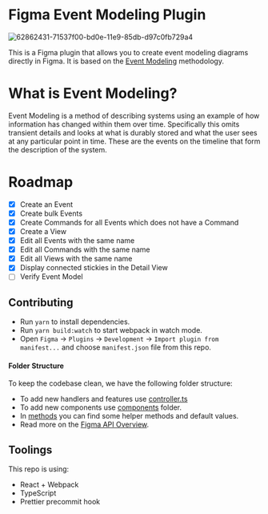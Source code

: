 # Figma Event Modeling Plugin

![62862431-71537f00-bd0e-11e9-85db-d97c0fb729a4](https://eventmodeling.org/event-modeling-tutorial.jpg)

This is a Figma plugin that allows you to create event modeling diagrams directly in Figma. 
It is based on the [Event Modeling](https://eventmodeling.org/) methodology.

# What is Event Modeling?
Event Modeling is a method of describing systems using an example of how information has changed within them over time. Specifically this omits transient details and looks at what is durably stored and what the user sees at any particular point in time. These are the events on the timeline that form the description of the system.

# Roadmap
- [x] Create an Event
- [x] Create bulk Events
- [x] Create Commands for all Events which does not have a Command
- [x] Create a View
- [x] Edit all Events with the same name
- [x] Edit all Commands with the same name
- [x] Edit all Views with the same name
- [x] Display connected stickies in the Detail View
- [ ] Verify Event Model

## Contributing

- Run `yarn` to install dependencies.
- Run `yarn build:watch` to start webpack in watch mode.
- Open `Figma` -> `Plugins` -> `Development` -> `Import plugin from manifest...` and choose `manifest.json` file from this repo.

#### Folder Structure
To keep the codebase clean, we have the following folder structure:

- To add new handlers and features use [controller.ts](./src/plugin/controller.ts)
- To add new components use [components](./src/app/components) folder.
- In [methods](./src/app/methods) you can find some helper methods and default values.
- Read more on the [Figma API Overview](https://www.figma.com/plugin-docs/api/api-overview/).

## Toolings

This repo is using:

- React + Webpack
- TypeScript
- Prettier precommit hook

